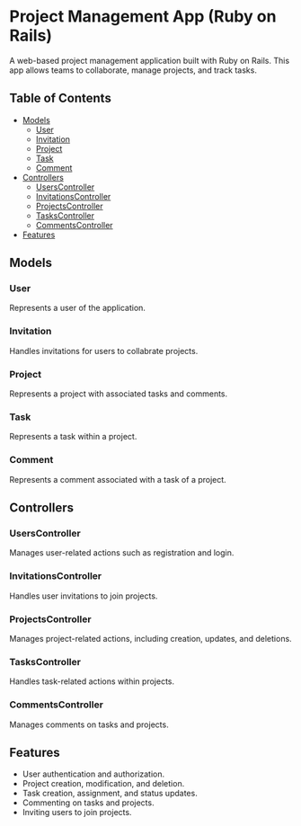 # Project Management App (Ruby on Rails)

A web-based project management application built with Ruby on Rails. This app allows teams to collaborate, manage projects, and track tasks.

## Table of Contents

- [Models](#models)
  - [User](#user)
  - [Invitation](#invitation)
  - [Project](#project)
  - [Task](#task)
  - [Comment](#comment)
- [Controllers](#controllers)
  - [UsersController](#userscontroller)
  - [InvitationsController](#invitationscontroller)
  - [ProjectsController](#projectscontroller)
  - [TasksController](#taskscontroller)
  - [CommentsController](#commentscontroller)
- [Features](#features)

## Models

### User

Represents a user of the application.

### Invitation

Handles invitations for users to collabrate projects.

### Project

Represents a project with associated tasks and comments.

### Task

Represents a task within a project.

### Comment

Represents a comment associated with a task of a project.

## Controllers

### UsersController

Manages user-related actions such as registration and login.

### InvitationsController

Handles user invitations to join projects.

### ProjectsController

Manages project-related actions, including creation, updates, and deletions.

### TasksController

Handles task-related actions within projects.

### CommentsController

Manages comments on tasks and projects.

## Features

- User authentication and authorization.
- Project creation, modification, and deletion.
- Task creation, assignment, and status updates.
- Commenting on tasks and projects.
- Inviting users to join projects.
